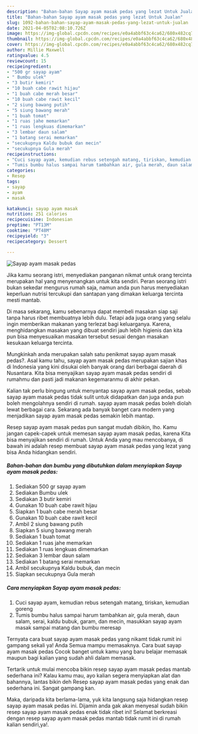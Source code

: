```yaml
---
description: "Bahan-bahan Sayap ayam masak pedas yang lezat Untuk Jualan"
title: "Bahan-bahan Sayap ayam masak pedas yang lezat Untuk Jualan"
slug: 1092-bahan-bahan-sayap-ayam-masak-pedas-yang-lezat-untuk-jualan
date: 2021-04-05T02:08:10.726Z
image: https://img-global.cpcdn.com/recipes/e0a4abbf63c4ca62/680x482cq70/sayap-ayam-masak-pedas-foto-resep-utama.jpg
thumbnail: https://img-global.cpcdn.com/recipes/e0a4abbf63c4ca62/680x482cq70/sayap-ayam-masak-pedas-foto-resep-utama.jpg
cover: https://img-global.cpcdn.com/recipes/e0a4abbf63c4ca62/680x482cq70/sayap-ayam-masak-pedas-foto-resep-utama.jpg
author: Millie Maxwell
ratingvalue: 4.5
reviewcount: 15
recipeingredient:
- "500 gr sayap ayam"
- " Bumbu ulek"
- "3 butir kemiri"
- "10 buah cabe rawit hijau"
- "1 buah cabe merah besar"
- "10 buah cabe rawit kecil"
- "2 siung bawang putih"
- "5 siung bawang merah"
- "1 buah tomat"
- "1 ruas jahe memarkan"
- "1 ruas lengkuas dimemarkan"
- "3 lembar daun salam"
- "1 batang serai memarkan"
- "secukupnya Kaldu bubuk dan mecin"
- "secukupnya Gula merah"
recipeinstructions:
- "Cuci sayap ayam, kemudian rebus setengah matang, tiriskan, kemudian goreng"
- "Tumis bumbu halus sampai harum tambahkan air, gula merah, daun salam, serai, kaldu bubuk, garam, dan mecin, masukkan sayap ayam masak sampai matang dan bumbu meresap"
categories:
- Resep
tags:
- sayap
- ayam
- masak

katakunci: sayap ayam masak 
nutrition: 251 calories
recipecuisine: Indonesian
preptime: "PT13M"
cooktime: "PT48M"
recipeyield: "3"
recipecategory: Dessert

---
```



![Sayap ayam masak pedas](https://img-global.cpcdn.com/recipes/e0a4abbf63c4ca62/680x482cq70/sayap-ayam-masak-pedas-foto-resep-utama.jpg)

Jika kamu seorang istri, menyediakan panganan nikmat untuk orang tercinta merupakan hal yang menyenangkan untuk kita sendiri. Peran seorang istri bukan sekedar mengurus rumah saja, namun anda pun harus menyediakan keperluan nutrisi tercukupi dan santapan yang dimakan keluarga tercinta mesti mantab.

Di masa  sekarang, kamu sebenarnya dapat membeli masakan siap saji tanpa harus ribet membuatnya lebih dulu. Tetapi ada juga orang yang selalu ingin memberikan makanan yang terlezat bagi keluarganya. Karena, menghidangkan masakan yang dibuat sendiri jauh lebih higienis dan kita pun bisa menyesuaikan masakan tersebut sesuai dengan masakan kesukaan keluarga tercinta. 



Mungkinkah anda merupakan salah satu penikmat sayap ayam masak pedas?. Asal kamu tahu, sayap ayam masak pedas merupakan sajian khas di Indonesia yang kini disukai oleh banyak orang dari berbagai daerah di Nusantara. Kita bisa menyajikan sayap ayam masak pedas sendiri di rumahmu dan pasti jadi makanan kegemaranmu di akhir pekan.

Kalian tak perlu bingung untuk menyantap sayap ayam masak pedas, sebab sayap ayam masak pedas tidak sulit untuk didapatkan dan juga anda pun boleh mengolahnya sendiri di rumah. sayap ayam masak pedas boleh diolah lewat berbagai cara. Sekarang ada banyak banget cara modern yang menjadikan sayap ayam masak pedas semakin lebih mantap.

Resep sayap ayam masak pedas pun sangat mudah dibikin, lho. Kamu jangan capek-capek untuk memesan sayap ayam masak pedas, karena Kita bisa menyajikan sendiri di rumah. Untuk Anda yang mau mencobanya, di bawah ini adalah resep membuat sayap ayam masak pedas yang lezat yang bisa Anda hidangkan sendiri.

<!--inarticleads1-->

##### Bahan-bahan dan bumbu yang dibutuhkan dalam menyiapkan Sayap ayam masak pedas:

1. Sediakan 500 gr sayap ayam
1. Sediakan  Bumbu ulek
1. Sediakan 3 butir kemiri
1. Gunakan 10 buah cabe rawit hijau
1. Siapkan 1 buah cabe merah besar
1. Gunakan 10 buah cabe rawit kecil
1. Ambil 2 siung bawang putih
1. Siapkan 5 siung bawang merah
1. Sediakan 1 buah tomat
1. Sediakan 1 ruas jahe memarkan
1. Sediakan 1 ruas lengkuas dimemarkan
1. Sediakan 3 lembar daun salam
1. Sediakan 1 batang serai memarkan
1. Ambil secukupnya Kaldu bubuk, dan mecin
1. Siapkan secukupnya Gula merah




<!--inarticleads2-->

##### Cara menyiapkan Sayap ayam masak pedas:

1. Cuci sayap ayam, kemudian rebus setengah matang, tiriskan, kemudian goreng
1. Tumis bumbu halus sampai harum tambahkan air, gula merah, daun salam, serai, kaldu bubuk, garam, dan mecin, masukkan sayap ayam masak sampai matang dan bumbu meresap




Ternyata cara buat sayap ayam masak pedas yang nikamt tidak rumit ini gampang sekali ya! Anda Semua mampu memasaknya. Cara buat sayap ayam masak pedas Cocok banget untuk kamu yang baru belajar memasak maupun bagi kalian yang sudah ahli dalam memasak.

Tertarik untuk mulai mencoba bikin resep sayap ayam masak pedas mantab sederhana ini? Kalau kamu mau, ayo kalian segera menyiapkan alat dan bahannya, lantas bikin deh Resep sayap ayam masak pedas yang enak dan sederhana ini. Sangat gampang kan. 

Maka, daripada kita berlama-lama, yuk kita langsung saja hidangkan resep sayap ayam masak pedas ini. Dijamin anda gak akan menyesal sudah bikin resep sayap ayam masak pedas enak tidak ribet ini! Selamat berkreasi dengan resep sayap ayam masak pedas mantab tidak rumit ini di rumah kalian sendiri,ya!.


